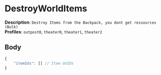 # DestroyWorldItems

**Description**: `Destroy Items from the Backpack, you dont get ressources (Bulk)` \
**Profiles**: `outpost0`, `theater0`, `theater1`, `theater2`

## Body

```js
{
    "itemIds": [] // Item GUIDs
}
```
